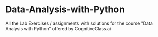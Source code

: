 # Data-Analysis-with-Python
All the Lab Exercises / assignments with solutions for the course "Data Analysis with Python" offered by CognitiveClass.ai
